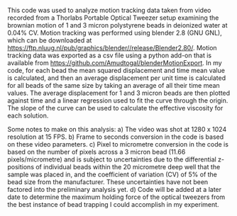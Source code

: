 This code was used to analyze motion tracking data taken from video recorded from a Thorlabs Portable Optical Tweezer setup examining the brownian motion of 1 and 3 micron polystyrene beads in deionized water at 0.04% CV. Motion tracking was performed using blender 2.8 (GNU GNL), which can be downloaded at https://ftp.nluug.nl/pub/graphics/blender//release/Blender2.80/.
Motion tracking data was exported as a csv file using a python add-on that is available from https://github.com/Amudtogal/blenderMotionExport. In my code, for each bead the mean squared displacement and time mean value is calculated, and then an average displacement per unit time is calculated for all beads of the same size by taking an average of all their time mean values. The average displacement for 1 and 3 micron beads are then plotted against time and a linear regression used to fit the curve through the origin. The slope of the curve can be used to calculate the effective viscosity for each solution.

Some notes to make on this analysis:
a) The video was shot at 1280 x 1024 resolution at 15 FPS. 
b) Frame to seconds conversion in the code is based on these video parameters.
c) Pixel to micrometre conversion in the code is based on the number of pixels across a 3 micron bead (11.66 pixels/micrometre) and is subject to uncertainties due to the differential z-positions of individual beads within the 20 micrometre deep well that the sample was placed in, and the coefficient of variation (CV) of 5% of the bead size from the manufacturer. These uncertainties have not been factored into the preliminary analysis yet.
d) Code will be added at a later date to determine the maximum holding force of the optical tweezers from the best instance of bead trapping I could accomplish in my experiment. 

